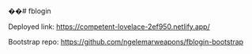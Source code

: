 ��# fblogin

Deployed link: https://competent-lovelace-2ef950.netlify.app/

Bootstrap repo: https://github.com/ngelemarweapons/fblogin-bootstrap
